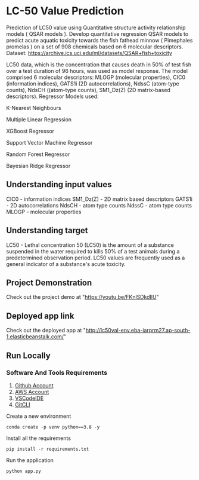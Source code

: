 # LC-50 Value Prediction
Prediction of LC50 value using Quantitative structure activity relationship models ( QSAR models ). Develop quantitative regression QSAR models to predict acute aquatic toxicity towards the fish fathead minnow ( Pimephales promelas ) on a set of 908 chemicals based on 6 molecular descriptors. Dataset: https://archive.ics.uci.edu/ml/datasets/QSAR+fish+toxicity

LC50 data, which is the concentration that causes death in 50% of test fish over a test duration of 96 hours, was used as model response. The model comprised 6 molecular descriptors: MLOGP (molecular properties), CIC0 (information indices), GATS1i (2D autocorrelations), NdssC (atom-type counts), NdsCH ((atom-type counts), SM1_Dz(Z) (2D matrix-based descriptors). Regressor Models used:

K-Nearest Neighbours

Multiple Linear Regression

XGBoost Regressor

Support Vector Machine Regressor

Random Forest Regressor

Bayesian Ridge Regressor

## Understanding input values
CIC0 - information indices
SM1_Dz(Z) - 2D matrix based descriptors
GATS1i - 2D autocorrelations
NdsCH - atom type counts
NdssC - atom type counts
MLOGP - molecular properties

## Understanding target
LC50 - Lethal concentration 50 (LC50) is the amount of a substance suspended in the water required to kills 50% of a test animals during a predetermined observation period. LC50 values are frequently used as a general indicator of a substance's acute toxicity.

## Project Demonstration
Check out the project demo at "https://youtu.be/FKnlSDkdIlU"

## Deployed app link
Check out the deployed app at "http://lc50val-env.eba-iarprm27.ap-south-1.elasticbeanstalk.com/"




## Run Locally
### Software And Tools Requirements

1. [Github Account](https://github.com)
2. [AWS Account](https://https://aws.amazon.com/.com)
3. [VSCodeIDE](https://code.visualstudio.com/)
4. [GitCLI](https://git-scm.com/book/en/v2/Getting-Started-The-Command-Line)

Create a new environment

```
conda create -p venv python==3.8 -y

```
Install all the requirements
```
pip install -r requirements.txt
```
Run the application
```
python app.py
```